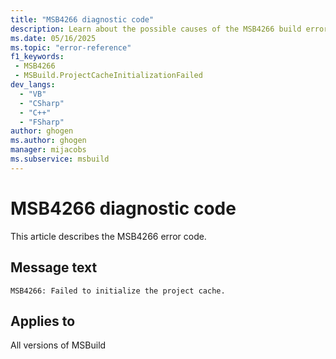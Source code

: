 ```yaml
---
title: "MSB4266 diagnostic code"
description: Learn about the possible causes of the MSB4266 build error, and get troubleshooting tips.
ms.date: 05/16/2025
ms.topic: "error-reference"
f1_keywords:
 - MSB4266
 - MSBuild.ProjectCacheInitializationFailed
dev_langs:
  - "VB"
  - "CSharp"
  - "C++"
  - "FSharp"
author: ghogen
ms.author: ghogen
manager: mijacobs
ms.subservice: msbuild
---
```


# MSB4266 diagnostic code

<!-- :::ErrorDefinitionDescription::: -->
<!-- :::editable-content name="introDescription"::: -->
This article describes the MSB4266 error code.
<!-- :::editable-content-end::: -->

## Message text

<!-- :::editable-content name="messageText"::: -->
`MSB4266: Failed to initialize the project cache.`
<!-- :::editable-content-end::: -->
<!-- MSB4266: Failed to initialize the project cache. -->

<!-- :::editable-content name="postOutputDescription"::: -->
<!-- :::editable-content-end::: -->
<!-- :::ErrorDefinitionDescription-end::: -->

## Applies to

All versions of MSBuild

